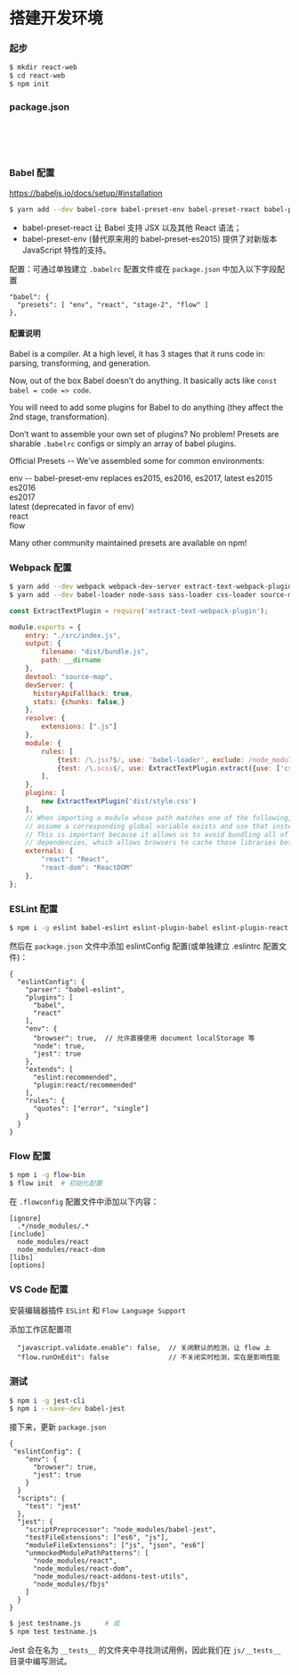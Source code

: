 # 搭建开发环境

### 起步

```bash
$ mkdir react-web
$ cd react-web
$ npm init
```

### package.json

```





```

### Babel 配置

https://babeljs.io/docs/setup/#installation

```bash
$ yarn add --dev babel-core babel-preset-env babel-preset-react babel-preset-stage-2 babel-preset-flow
```

* babel-preset-react 让 Babel 支持 JSX 以及其他 React 语法；
* babel-preset-env (替代原来用的 babel-preset-es2015) 提供了对新版本 JavaScript 特性的支持。

配置：可通过单独建立 `.babelrc` 配置文件或在 `package.json` 中加入以下字段配置

```
"babel": {
  "presets": [ "env", "react", "stage-2", "flow" ]
},
```

#### 配置说明

Babel is a compiler. At a high level, it has 3 stages that it runs code in: parsing, transforming, and generation.

Now, out of the box Babel doesn’t do anything. It basically acts like `const babel = code => code`.

You will need to add some plugins for Babel to do anything (they affect the 2nd stage, transformation).

Don’t want to assemble your own set of plugins? No problem! Presets are sharable `.babelrc` configs or simply an array of babel plugins.

Official Presets -- We’ve assembled some for common environments:

env -- babel-preset-env replaces es2015, es2016, es2017, latest
es2015  
es2016  
es2017  
latest (deprecated in favor of env)  
react  
flow

Many other community maintained presets are available on npm!

### Webpack 配置

```bash
$ yarn add --dev webpack webpack-dev-server extract-text-webpack-plugin
$ yarn add --dev babel-loader node-sass sass-loader css-loader source-map-loader
```

```js
const ExtractTextPlugin = require('extract-text-webpack-plugin');

module.exports = {
    entry: "./src/index.js",
    output: {
        filename: "dist/bundle.js",
        path: __dirname
    },
    devtool: "source-map",
    devServer: {
      historyApiFallback: true,
      stats: {chunks: false,}
    },
    resolve: {
        extensions: [".js"]
    },
    module: {
        rules: [
            {test: /\.jsx?$/, use: 'babel-loader', exclude: /node_modules/ },
            {test: /\.scss$/, use: ExtractTextPlugin.extract({use: ['css-loader', 'sass-loader']})}
        ],
    },
    plugins: [
        new ExtractTextPlugin('dist/style.css')
    ],
    // When importing a module whose path matches one of the following, just
    // assume a corresponding global variable exists and use that instead.
    // This is important because it allows us to avoid bundling all of our
    // dependencies, which allows browsers to cache those libraries between builds.
    externals: {
        "react": "React",
        "react-dom": "ReactDOM"
    },
};
```


### ESLint 配置

```bash
$ npm i -g eslint babel-eslint eslint-plugin-babel eslint-plugin-react
```

然后在 `package.json` 文件中添加 eslintConfig 配置(或单独建立 .eslintrc 配置文件)：

```
{
  "eslintConfig": {
    "parser": "babel-eslint",
    "plugins": [
      "babel",
      "react"
    ],
    "env": {
      "browser": true,  // 允许直接使用 document localStorage 等
      "node": true,
      "jest": true
    },
    "extends": [
      "eslint:recommended",
      "plugin:react/recommended"
    ],
    "rules": {
      "quotes": ["error", "single"]
    }
  }
}
```

### Flow 配置

```bash
$ npm i -g flow-bin
$ flow init  # 初始化配置
```

在 `.flowconfig` 配置文件中添加以下内容：

```
[ignore]
  .*/node_modules/.*
[include]
  node_modules/react
  node_modules/react-dom
[libs]
[options]
```

### VS Code 配置

安装编辑器插件 `ESLint` 和 `Flow Language Support`

添加工作区配置项

```
  "javascript.validate.enable": false,  // 关闭默认的检测，让 flow 上
  "flow.runOnEdit": false               // 不关闭实时检测，实在是影响性能
```

### 测试

```bash
$ npm i -g jest-cli
$ npm i --save-dev babel-jest
```

接下来，更新 `package.json`

```
{
 "eslintConfig": {
    "env": {
      "browser": true,
      "jest": true
    }
  }
  "scripts": {
    "test": "jest"
  },
  "jest": {
    "scriptPreprocessor": "node_modules/babel-jest",
    "testFileExtensions": ["es6", "js"],
    "moduleFileExtensions": ["js", "json", "es6"]
    "unmockedModulePathPatterns": [
      "node_modules/react",
      "node_modules/react-dom",
      "node_modules/react-addons-test-utils",
      "node_modules/fbjs"
    ]
  }
}
```

```bash
$ jest testname.js      # 或
$ npm test testname.js
```

Jest 会在名为 `__tests__` 的文件夹中寻找测试用例，因此我们在 `js/__tests__` 目录中编写测试。

